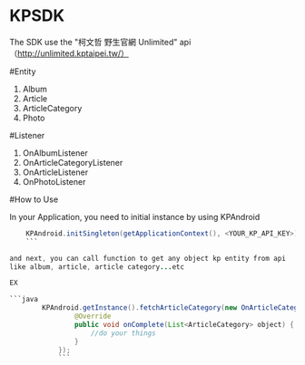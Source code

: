KPSDK
=====

The SDK use the "柯文哲 野生官網 Unlimited" api （http://unlimited.kptaipei.tw/）

#Entity

1. Album
2. Article
3. ArticleCategory
4. Photo


#Listener

1. OnAlbumListener
2. OnArticleCategoryListener
3. OnArticleListener
4. OnPhotoListener

#How to Use

In your Application, you need to initial instance by using KPAndroid

```java
	KPAndroid.initSingleton(getApplicationContext(), <YOUR_KP_API_KEY>);
	```

and next, you can call function to get any object kp entity from api
like album, article, article category...etc

EX

```java
		KPAndroid.getInstance().fetchArticleCategory(new OnArticleCategoryListener() {
				@Override
				public void onComplete(List<ArticleCategory> object) {
					//do your things
				}
			});		
			```